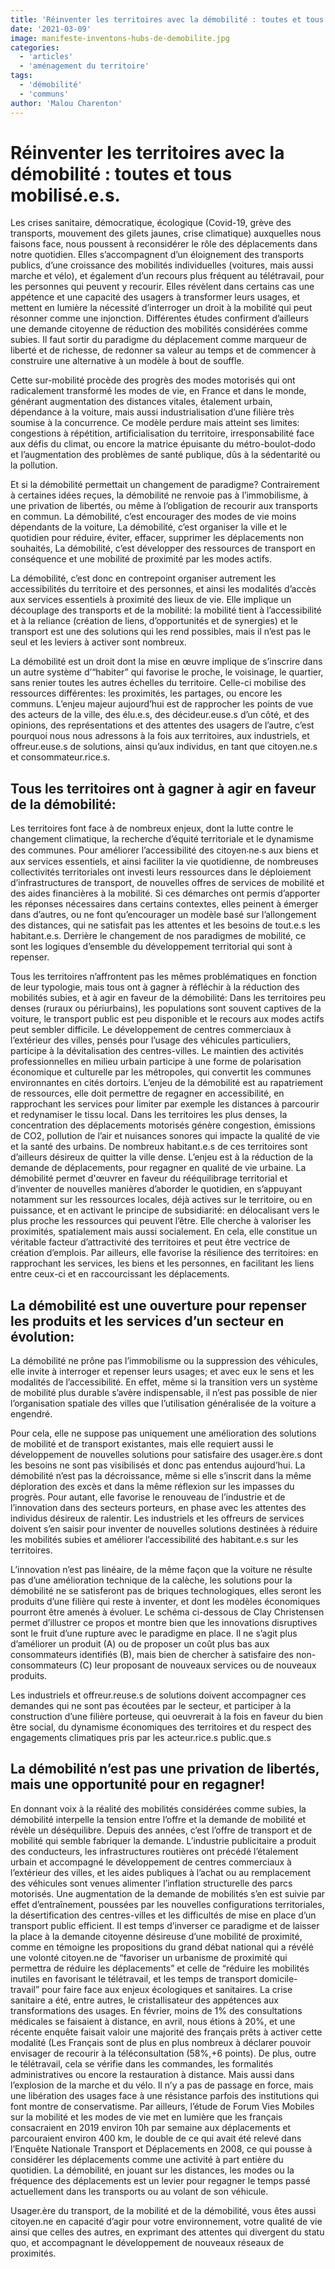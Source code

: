 ```yaml
---
title: 'Réinventer les territoires avec la démobilité : toutes et tous mobilisé.e.s'
date: '2021-03-09'
image: manifeste-inventons-hubs-de-demobilite.jpg
categories: 
  - 'articles'
  - 'aménagement du territoire'
tags: 
  - 'démobilité' 
  - 'communs' 
author: 'Malou Charenton'
---
```


# Réinventer les territoires avec la démobilité : toutes et tous mobilisé.e.s.

Les crises sanitaire, démocratique, écologique (Covid-19, grève des transports, mouvement des gilets jaunes, crise climatique) auxquelles nous faisons face, nous poussent à reconsidérer le rôle des déplacements dans notre quotidien. Elles s’accompagnent d’un éloignement des transports publics, d’une croissance des mobilités individuelles (voitures, mais aussi marche et vélo), et également d’un recours plus fréquent au télétravail, pour les personnes qui peuvent y recourir. Elles révèlent dans certains cas une appétence et une capacité des usagers à transformer leurs usages, et mettent en lumière la nécessité d’interroger un droit à la mobilité qui peut résonner comme une injonction. Différentes études confirment d’ailleurs une demande citoyenne de réduction des mobilités considérées comme subies. Il faut sortir du paradigme du déplacement comme marqueur de liberté et de richesse, de redonner sa valeur au temps et de commencer à construire une alternative à un modèle à bout de souffle. 

Cette sur-mobilité procède des progrès des modes motorisés qui ont radicalement transformé les modes de vie, en France et dans le monde, générant augmentation des distances vitales, étalement urbain, dépendance à la voiture, mais aussi industrialisation d’une filière très soumise à la concurrence. Ce modèle perdure mais atteint ses limites: congestions à répétition, artificialisation du territoire, irresponsabilité face aux défis du climat, ou encore la matrice épuisante du métro-boulot-dodo et l’augmentation des problèmes de santé publique, dûs à la sédentarité ou la pollution. 

Et si la démobilité permettait un changement de paradigme? Contrairement à certaines idées reçues, la démobilité ne renvoie pas à l’immobilisme, à une privation de libertés, ou même à l’obligation de recourir aux transports en commun. 
La démobilité, c’est encourager des modes de vie moins dépendants de la voiture,
La démobilité, c’est organiser la ville et le quotidien pour réduire, éviter, effacer, supprimer les déplacements non souhaités,
La démobilité, c’est développer des ressources de transport en conséquence et une mobilité de proximité par les modes actifs.

La démobilité, c’est donc en contrepoint organiser autrement les accessibilités du territoire et des personnes, et ainsi les modalités d’accès aux services essentiels à proximité des lieux de vie. Elle implique un découplage des transports et de la mobilité: la mobilité tient à l’accessibilité et à la reliance (création de liens, d’opportunités et de synergies) et le transport est une des solutions qui les rend possibles, mais il n’est pas le seul et les leviers à activer sont nombreux.

La démobilité est un droit dont la mise en œuvre implique de s’inscrire dans un autre système d’“habiter” qui favorise le proche, le voisinage, le quartier, sans renier toutes les autres échelles du territoire. Celle-ci mobilise des ressources différentes: les proximités, les partages, ou encore les communs. 
L’enjeu majeur aujourd’hui est de rapprocher les points de vue des acteurs de la ville, des élu.e.s, des décideur.euse.s d’un côté, et des opinions, des représentations et des attentes des usagers de l’autre, c’est pourquoi nous nous adressons à la fois aux territoires, aux industriels, et offreur.euse.s de solutions, ainsi qu’aux individus, en tant que citoyen.ne.s et consommateur.rice.s. 

## Tous les territoires ont à gagner à agir en faveur de la démobilité: 


Les territoires font face à de nombreux enjeux, dont la lutte contre le changement climatique, la recherche d’équité territoriale et le dynamisme des communes. Pour améliorer l’accessibilité des citoyen⸳ne⸳s aux biens et aux services essentiels, et ainsi faciliter la vie quotidienne, de nombreuses collectivités territoriales ont investi leurs ressources dans le déploiement d’infrastructures de transport, de nouvelles offres de services de mobilité et des aides financières à la mobilité. Si ces démarches ont permis d’apporter les réponses nécessaires dans certains contextes,  elles peinent à émerger dans d’autres, ou ne font qu’encourager un modèle basé sur l’allongement des distances, qui ne satisfait pas les attentes et les besoins de tout.e.s les habitant.e.s. Derrière le changement de nos paradigmes de mobilité, ce sont les logiques d’ensemble du développement territorial qui sont à repenser. 

Tous les territoires n’affrontent pas les mêmes problématiques en fonction de leur typologie, mais tous ont à gagner à réfléchir à la réduction des mobilités subies, et à agir en faveur de la démobilité:
Dans les territoires peu denses (ruraux ou périurbains), les populations sont souvent captives de la voiture, le transport public est peu disponible et le recours aux modes actifs peut sembler difficile. Le développement de centres commerciaux à l’extérieur des villes, pensés pour l’usage des véhicules particuliers, participe à la dévitalisation des centres-villes. Le maintien des activités professionnelles en milieu urbain participe à une forme de polarisation économique et culturelle par les métropoles, qui convertit les communes environnantes en cités dortoirs. L’enjeu de la démobilité est au rapatriement de ressources, elle doit permettre de regagner en accessibilité, en rapprochant les services pour limiter par exemple les distances à parcourir et redynamiser le tissu local.
Dans les territoires les plus denses, la concentration des déplacements motorisés génère congestion, émissions de CO2, pollution de l’air et nuisances sonores qui impacte la qualité de vie et la santé des urbains. De nombreux habitant.e.s de ces territoires sont d’ailleurs désireux de quitter la ville dense. L’enjeu est à la réduction de la demande de déplacements, pour regagner en qualité de vie urbaine.
La démobilité permet d'œuvrer en faveur du rééquilibrage territorial et d’inventer de nouvelles manières d’aborder le quotidien, en s’appuyant notamment sur les ressources locales, déjà actives sur le territoire, ou en puissance, et en activant le principe de subsidiarité: en délocalisant vers le plus proche les ressources qui peuvent l’être. Elle cherche à valoriser les proximités, spatialement mais aussi socialement. En cela, elle constitue un véritable facteur d’attractivité des territoires et peut être vectrice de création d’emplois. Par ailleurs, elle favorise la résilience des territoires: en rapprochant les services, les biens et les personnes, en facilitant les liens entre ceux-ci et en raccourcissant les déplacements.

## La démobilité est une ouverture pour repenser les produits et les services d’un secteur en évolution: 

La démobilité ne prône pas l’immobilisme ou la suppression des véhicules, elle invite à interroger et repenser leurs usages; et avec eux le sens et les modalités de l’accessibilité. En effet, même si la transition vers un système de mobilité plus durable s’avère indispensable, il n’est pas possible de nier l’organisation spatiale des villes que l’utilisation généralisée de la voiture a engendré. 

Pour cela, elle ne suppose pas uniquement une amélioration des solutions de mobilité et de transport existantes, mais elle requiert aussi le développement de nouvelles solutions pour satisfaire des usager.ère.s dont les besoins ne sont pas visibilisés et donc pas entendus aujourd’hui. La démobilité n’est pas la décroissance, même si elle s’inscrit dans la même déploration des excès et dans la même réflexion sur les impasses du progrès. 
Pour autant, elle favorise le renouveau de l’industrie et de l’innovation dans des secteurs porteurs, en phase avec les attentes des individus désireux de ralentir. Les industriels et les offreurs de services doivent s’en saisir pour inventer de nouvelles solutions destinées à réduire les mobilités subies et améliorer l’accessibilité des habitant.e.s sur les territoires.

L’innovation n’est pas linéaire, de la même façon que la voiture ne résulte pas d’une amélioration technique de la calèche, les solutions pour la démobilité ne se satisferont pas de briques technologiques, elles seront les produits d’une filière qui reste à inventer, et dont les modèles économiques pourront être amenés à évoluer. Le schéma ci-dessous de Clay Christensen permet d’illustrer ce propos et montre bien que les innovations disruptives sont le fruit d’une rupture avec le paradigme en place. Il ne s’agit plus d’améliorer un produit (A) ou de proposer un coût plus bas aux consommateurs identifiés (B), mais bien de chercher à satisfaire des non-consommateurs (C) leur proposant de nouveaux services ou de nouveaux produits. 


Les industriels et offreur.reuse.s de solutions doivent accompagner ces demandes qui ne sont pas écoutées par le secteur, et participer à la construction d’une filière porteuse, qui oeuvrerait à la fois en faveur du bien être social, du dynamisme économiques des territoires et du respect des engagements climatiques pris par les acteur.rice.s public.que.s

## La démobilité n’est pas une privation de libertés, mais une opportunité pour en regagner! 

En donnant voix à la réalité des mobilités considérées comme subies, la démobilité interpelle la tension entre l’offre et la demande de mobilité et révèle un déséquilibre. Depuis des années, c’est l’offre de transport et de mobilité qui semble fabriquer la demande. L’industrie publicitaire a produit des conducteurs, les infrastructures routières ont précédé l’étalement urbain et accompagné le développement de centres commerciaux à l’extérieur des villes, et les aides publiques à l’achat ou au remplacement des véhicules sont venues alimenter l’inflation structurelle des parcs motorisés. Une augmentation de la demande de mobilités s’en est suivie par effet d’entraînement, poussées par les nouvelles configurations territoriales, la désertification des centres-villes et les difficultés de mise en place d’un transport public efficient. 
Il est temps d’inverser ce paradigme et de laisser la place à la demande citoyenne désireuse d’une mobilité de proximité, comme en témoigne les propositions du grand débat national qui a révélé une volonté citoyen.ne de “favoriser un urbanisme de proximité qui permettra de réduire les déplacements” et celle de “réduire les mobilités inutiles en favorisant le télétravail, et les temps de transport domicile-travail” pour faire face aux enjeux écologiques et sanitaires. 
La crise sanitaire a été, entre autres, le cristallisateur des appétences aux transformations des usages. En février, moins de 1% des consultations médicales se faisaient à distance, en avril, nous étions à 20%, et une récente enquête faisait valoir une majorité des français prêts à activer cette modalité (Les Français sont de plus en plus nombreux à déclarer pouvoir envisager de recourir à la téléconsultation (58%,+6 points). De plus, outre le télétravail, cela se vérifie dans les commandes, les formalités administratives ou encore la restauration à distance. Mais aussi dans l’explosion de la marche et du vélo. Il n’y a pas de passage en force, mais une libération des usages face à une résistance parfois des institutions qui font montre de conservatisme. 
Par ailleurs, l’étude de Forum Vies Mobiles sur la mobilité et les modes de vie met en lumière que les français consacraient en 2019 environ 10h par semaine aux déplacements et parcouraient environ 400 km, le double de ce qui avait été relevé dans l’Enquête Nationale Transport et Déplacements en 2008, ce qui pousse à considérer les déplacements comme une activité à part entière du quotidien. La démobilité, en jouant sur les distances, les modes ou la fréquence des déplacements est un levier pour regagner le temps passé actuellement dans les transports ou au volant de son véhicule. 

Usager.ère du transport, de la mobilité et de la démobilité, vous êtes aussi citoyen.ne en capacité d’agir pour votre environnement, votre qualité de vie ainsi que celles des autres, en exprimant des attentes qui divergent du statu quo, et accompagnant le développement de nouveaux réseaux de proximités. 

